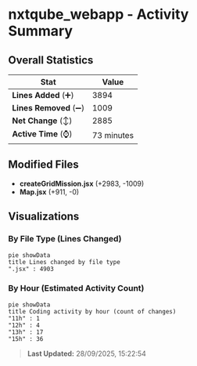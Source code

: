 # nxtqube_webapp - Activity Summary 

## Overall Statistics

| Stat                   | Value                                                             |
| ---------------------- | ----------------------------------------------------------------- |
| **Lines Added** (➕)   | 3894                                          |
| **Lines Removed** (➖) | 1009                                        |
| **Net Change** (↕)    | 2885                |
| **Active Time** (⌚)   | 73 minutes |


## Modified Files
- **createGridMission.jsx** (+2983, -1009)
- **Map.jsx** (+911, -0)

## Visualizations

### By File Type (Lines Changed)

```mermaid
pie showData
title Lines changed by file type
".jsx" : 4903
```

### By Hour (Estimated Activity Count)

```mermaid
pie showData
title Coding activity by hour (count of changes)
"11h" : 1
"12h" : 4
"13h" : 17
"15h" : 36
```


> **Last Updated:** 28/09/2025, 15:22:54